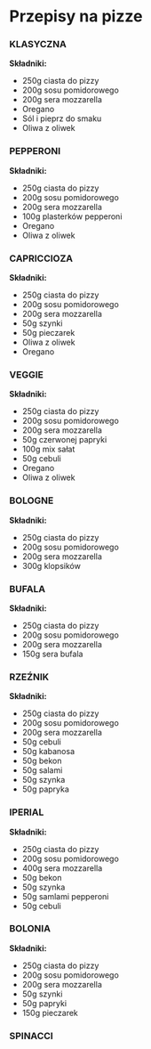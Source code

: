 # Przepisy na pizze

### KLASYCZNA

**Składniki:**
- 250g ciasta do pizzy
- 200g sosu pomidorowego
- 200g sera mozzarella
- Oregano
- Sól i pieprz do smaku
- Oliwa z oliwek

### PEPPERONI

**Składniki:**
- 250g ciasta do pizzy
- 200g sosu pomidorowego
- 200g sera mozzarella
- 100g plasterków pepperoni
- Oregano
- Oliwa z oliwek

### CAPRICCIOZA

**Składniki:**
- 250g ciasta do pizzy
- 200g sosu pomidorowego
- 200g sera mozzarella
- 50g szynki
- 50g pieczarek
- Oliwa z oliwek
- Oregano

### VEGGIE

**Składniki:**
- 250g ciasta do pizzy
- 200g sosu pomidorowego
- 200g sera mozzarella
- 50g czerwonej papryki
- 100g mix sałat
- 50g cebuli
- Oregano
- Oliwa z oliwek

### BOLOGNE

**Składniki:**
- 250g ciasta do pizzy
- 200g sosu pomidorowego
- 200g sera mozzarella
- 300g klopsików

### BUFALA

**Składniki:**
- 250g ciasta do pizzy
- 200g sosu pomidorowego
- 200g sera mozzarella
- 150g sera bufala

### RZEŹNIK

**Składniki:**
- 250g ciasta do pizzy
- 200g sosu pomidorowego
- 200g sera mozzarella
- 50g cebuli
- 50g kabanosa
- 50g bekon
- 50g salami
- 50g szynka
- 50g papryka

### IPERIAL

**Składniki:**
- 250g ciasta do pizzy
- 200g sosu pomidorowego
- 400g sera mozzarella
- 50g bekon
- 50g szynka
- 50g samlami pepperoni
- 50g cebuli

### BOLONIA

**Składniki:**
- 250g ciasta do pizzy
- 200g sosu pomidorowego
- 200g sera mozzarella
- 50g szynki
- 50g papryki
- 150g pieczarek

### SPINACCI
